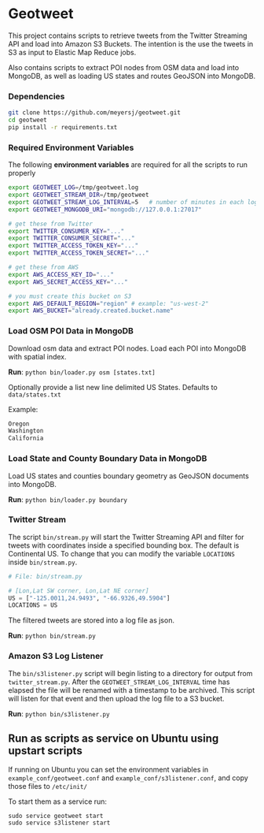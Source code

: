 Geotweet
========


This project contains scripts to retrieve tweets from the Twitter Streaming API and
load into Amazon S3 Buckets. The intention is the use the tweets in S3 as input to 
Elastic Map Reduce jobs.

Also contains scripts to extract POI nodes from OSM data and load into MongoDB,
as well as loading US states and routes GeoJSON into MongoDB.


### Dependencies

```bash
git clone https://github.com/meyersj/geotweet.git
cd geotweet
pip install -r requirements.txt
```


### Required Environment Variables

The following **environment variables** are required for all the scripts
to run properly

```bash
export GEOTWEET_LOG=/tmp/geotweet.log
export GEOTWEET_STREAM_DIR=/tmp/geotweet
export GEOTWEET_STREAM_LOG_INTERVAL=5   # number of minutes in each log file
export GEOTWEET_MONGODB_URI="mongodb://127.0.0.1:27017"

# get these from Twitter
export TWITTER_CONSUMER_KEY="..."
export TWITTER_CONSUMER_SECRET="..."
export TWITTER_ACCESS_TOKEN_KEY="..."
export TWITTER_ACCESS_TOKEN_SECRET="..."

# get these from AWS
export AWS_ACCESS_KEY_ID="..."
export AWS_SECRET_ACCESS_KEY="..."

# you must create this bucket on S3
export AWS_DEFAULT_REGION="region" # example: "us-west-2"
export AWS_BUCKET="already.created.bucket.name"
```


### Load OSM POI Data in MongoDB

Download osm data and extract POI nodes. Load each POI into MongoDB with
spatial index.

**Run**: `python bin/loader.py osm [states.txt]`

Optionally provide a list new line delimited US States.
Defaults to `data/states.txt`

Example:
```txt
Oregon
Washington
California
```

### Load State and County Boundary Data in MongoDB

Load US states and counties boundary geometry as GeoJSON documents
into MongoDB.

**Run**: `python bin/loader.py boundary`


### Twitter Stream

The script `bin/stream.py` will start the Twitter Streaming API and filter for
tweets with coordinates inside a specified bounding box. The default is
Continental US. To change that you can modify the variable `LOCATIONS` inside
`bin/stream.py`.

```py
# File: bin/stream.py

# [Lon,Lat SW corner, Lon,Lat NE corner]
US = ["-125.0011,24.9493", "-66.9326,49.5904"]
LOCATIONS = US
```

The filtered tweets are stored into a log file as json.

**Run**: `python bin/stream.py`


### Amazon S3 Log Listener

The `bin/s3listener.py` script will begin listing to a directory for output from
`twitter_stream.py`. After the `GEOTWEET_STREAM_LOG_INTERVAL` time has elapsed the
file will be renamed with a timestamp to be archived. This script will listen for
that event and then upload the log file to a S3 bucket.


**Run**: `python bin/s3listener.py`


## Run as scripts as service on Ubuntu using upstart scripts

If running on Ubuntu you can set the environment variables in
`example_conf/geotweet.conf` and `example_conf/s3listener.conf`, and copy those
files to `/etc/init/`

To start them as a service run:
```
sudo service geotweet start
sudo service s3listener start
```
